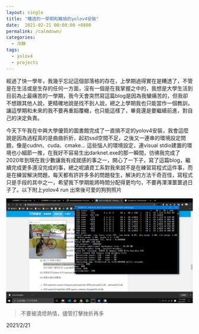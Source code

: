 ```yaml
---
layout: single
title: "糟透的一學期和難搞的yolov4安裝"
date:  2021-02-21 00:00:00 +0800
permalink: /calmdown/
categories: 
  - 冷靜
tags:
  - yolov4
  - projects
---
```


經過了快一學年，我幾乎忘記這個部落格的存在，上學期過得實在是糟透了，不管是在生活或是生存的任何一方面，沒有一個是在我掌握之中的，我想是大學生活到目前為止最痛苦的一學期，我今天會突然寫這篇blog是因為我蠻痛苦的，但我卻不想跟其他人說，更精確地說是找不到人說，總之上學期我也只能當作一個教訓，讓這學期和未來的我不要再重蹈覆轍，也只能這樣了，畢竟還是要繼續前進，對自己的決定負責。 

今天下午我在中興大學優質的圖書館完成了一直搞不定的yolov4安裝，我會這麼說是因為過程真的是曲曲折折，起初ssd空間不足，之後又一連串的環境設定問題，像是cudnn、cuda、cmake... 這些惱人的環境設定，連visual stdio建置的環境也小細節一推，在我好不容易生出darknet.exe的那一瞬間，彷彿我完成了2020年到現在我少數讓我有成就感的事之一，開心了一下子，寫了這篇blog，繼續完成更多還沒完成的事，總之呢讀資工系對我來說不是在練習寫程式這件事，而是在練習解決問題，每天都有許許多多的問題發生，解決的方法千奇百怪，寫程式只是手段的其中之一，希望我下學期能將時間分配得更均勻，不要再渾渾噩噩過日子了。以下附上yolov4 run 出來後可愛的狗狗照片  

![yolodog](/assets/yolo.jpg)

>不要被澆熄熱情，儘管打擊挫折再多

2021/2/21












